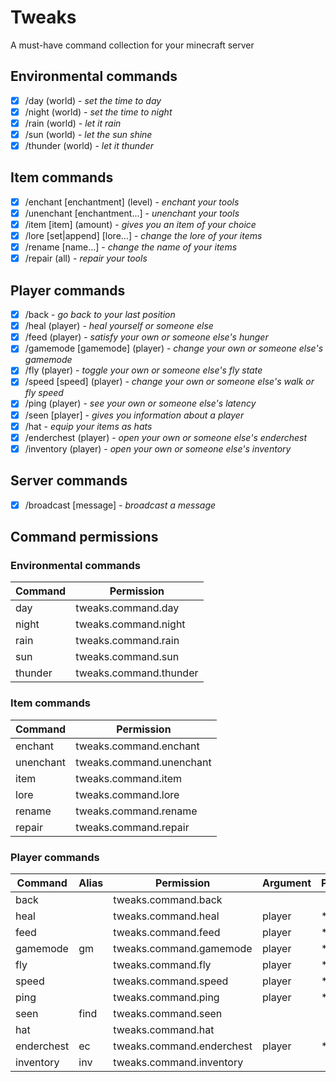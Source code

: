 # Tweaks
A must-have command collection for your minecraft server

## Environmental commands

- [x] /day (world) - *set the time to day*
- [x] /night (world) - *set the time to night*
- [x] /rain (world) - *let it rain*
- [x] /sun (world) - *let the sun shine*
- [x] /thunder (world) - *let it thunder*

## Item commands

- [x] /enchant [enchantment] (level) - *enchant your tools*
- [x] /unenchant [enchantment...] - *unenchant your tools*
- [x] /item [item] (amount) - *gives you an item of your choice*
- [x] /lore [set|append] [lore...] - *change the lore of your items*
- [x] /rename [name...] - *change the name of your items*
- [x] /repair (all) - *repair your tools*

## Player commands

- [x] /back - *go back to your last position*
- [x] /heal (player) - *heal yourself or someone else*
- [x] /feed (player) - *satisfy your own or someone else's hunger*
- [x] /gamemode [gamemode] (player) - *change your own or someone else's gamemode*
- [x] /fly (player) - *toggle your own or someone else's fly state*
- [x] /speed [speed] (player) - *change your own or someone else's walk or fly speed*
- [x] /ping (player) - *see your own or someone else's latency*
- [x] /seen [player] - *gives you information about a player*
- [x] /hat - *equip your items as hats*
- [x] /enderchest (player) - *open your own or someone else's enderchest*
- [x] /inventory (player) - *open your own or someone else's inventory*
## Server commands

- [x] /broadcast [message] - *broadcast a message*

## Command permissions
### Environmental commands

| Command | Permission             |
|---------|------------------------|
| day     | tweaks.command.day     |
| night   | tweaks.command.night   |
| rain    | tweaks.command.rain    |
| sun     | tweaks.command.sun     |
| thunder | tweaks.command.thunder |

### Item commands

| Command   | Permission               |
|-----------|--------------------------|
| enchant   | tweaks.command.enchant   |
| unenchant | tweaks.command.unenchant |
| item      | tweaks.command.item      |
| lore      | tweaks.command.lore      |
| rename    | tweaks.command.rename    |
| repair    | tweaks.command.repair    |

### Player commands

| Command    | Alias | Permission                | Argument | Permission |
|------------|-------|---------------------------|----------|------------|
| back       |       | tweaks.command.back       |          |            |
| heal       |       | tweaks.command.heal       | player   | *.others   |
| feed       |       | tweaks.command.feed       | player   | *.others   |
| gamemode   | gm    | tweaks.command.gamemode   | player   | *.others   |
| fly        |       | tweaks.command.fly        | player   | *.others   |
| speed      |       | tweaks.command.speed      | player   | *.others   |
| ping       |       | tweaks.command.ping       | player   | *.others   |
| seen       | find  | tweaks.command.seen       |          |            |
| hat        |       | tweaks.command.hat        |          |            |
| enderchest | ec    | tweaks.command.enderchest | player   | *.others   |
| inventory  | inv   | tweaks.command.inventory  |          |            |
